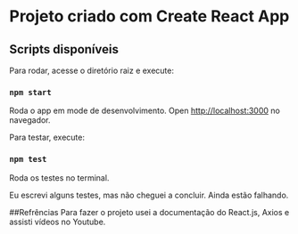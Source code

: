 # Projeto criado com Create React App



## Scripts disponíveis

Para rodar, acesse o diretório raiz e execute:

### `npm start`

Roda o app em mode de desenvolvimento.
Open [http://localhost:3000](http://localhost:3000) no navegador.

Para testar, execute:

### `npm test`

Roda os testes no terminal.

Eu escrevi alguns testes, mas não cheguei a concluir. Ainda estão falhando.

##Refrências
Para fazer o projeto usei a documentação do React.js, Axios e assisti vídeos no Youtube.
